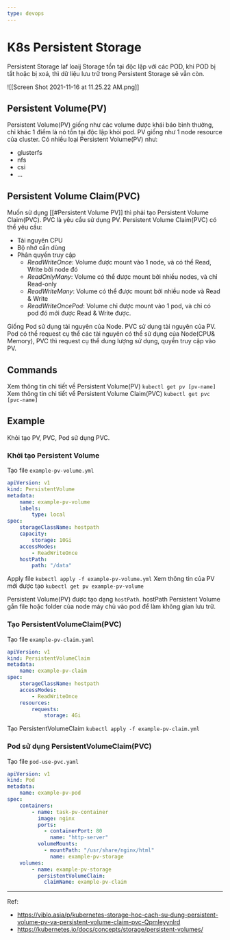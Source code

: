 ```yaml
---
type: devops
---
```

# K8s Persistent Storage

Persistent Storage laf loaij Storage tồn tại độc lập với các POD, khi POD bị tắt hoặc bị xoá, thì dữ liệu lưu trữ trong Persistent Storage sẽ vẫn còn.

![[Screen Shot 2021-11-16 at 11.25.22 AM.png]]

## Persistent Volume(PV)
Persistent Volume(PV) giống như các volume được khái báo bình thường, chỉ khác 1 điểm là nó tồn tại độc lập khỏi pod.  PV giống như 1 node resource của cluster.  Có nhiều loại Persistent Volume(PV) như:
- glusterfs
- nfs
- csi
- ...
## Persistent Volume Claim(PVC)
Muốn sử dụng [[#Persistent Volume PV]] thì phải tạo Persistent Volume Claim(PVC). PVC là yêu cầu sử dụng PV. 
Persistent Volume Claim(PVC) có thể yêu cầu: 
- Tài nguyên CPU
- Bộ nhớ cần dùng
- Phân quyền truy cập
	- *ReadWriteOnce*: Volume được mount vào 1 node, và có thể Read, Write bởi node đó
	- *ReadOnlyMany*: Volume có thể được mount bởi nhiều nodes, và chỉ Read-only
	- *ReadWriteMany*: Volume có thể được mount bởi nhiều node và Read & Write
	- *ReadWriteOncePod*: Volume chỉ được mount vào 1 pod, và chỉ có pod đó mới được Read & Write được.

Giống Pod sử dụng tài nguyên của Node. PVC sử dụng tài nguyên của PV. Pod có thể request cụ thể các tài nguyên có thể sử dụng của Node(CPU& Memory), PVC thì request cụ thể dung lượng sử dụng, quyền truy cập vào PV.
## Commands
Xem thông tin chi tiết về Persistent Volume(PV) 
`kubectl get pv [pv-name]`
Xem thông tin chi tiết về Persistent Volume Claim(PVC)
`kubectl get pvc [pvc-name]`

## Example
Khỏi tạo PV, PVC, Pod sử dụng PVC.

### Khởi tạo Persistent Volume
Tạo file `example-pv-volume.yml`
```yaml
apiVersion: v1
kind: PersistentVolume
metadata:
	name: example-pv-volume
	labels:
		type: local
spec:
	storageClassName: hostpath
	capacity:
		storage: 10Gi
	accessModes:
		- ReadWriteOnce
	hostPath:
		path: "/data"
```
Apply file 
`kubectl apply -f example-pv-volume.yml`
Xem thông tin của PV mới được tạo 
`kubectl get pv example-pv-volume`

Persistent Volume(PV) được tạo dạng `hostPath`. hostPath Persistent Volume gắn file hoặc folder của node máy chủ vào pod để làm không gian lưu trữ.

### Tạo PersistentVolumeClaim(PVC)
Tạo file `example-pv-claim.yaml`
```yaml
apiVersion: v1
kind: PersistentVolumeClaim
metadata:
	name: example-pv-claim
spec:
	storageClassName: hostpath
	accessModes:
		- ReadWriteOnce
	resources:
		requests:
			storage: 4Gi
```
Tạo PersistentVolumeClaim 
`kubectl apply -f example-pv-claim.yml`

### Pod sử dụng PersistentVolumeClaim(PVC)
Tạo file `pod-use-pvc.yaml`
```yaml
apiVersion: v1
kind: Pod
metadata:
	name: example-pv-pod
spec:
	containers:
		- name: task-pv-container
		  image: nginx
		  ports:
		  	- containerPort: 80
			  name: "http-server"
		  volumeMounts:
		  	- mountPath: "/usr/share/nginx/html"
			  name: example-pv-storage
	volumes:
		- name: example-pv-storage
		  persistentVolumeClaim:
		  	claimName: example-pv-claim
```

---
Ref:
- https://viblo.asia/p/kubernetes-storage-hoc-cach-su-dung-persistent-volume-pv-va-persistent-volume-claim-pvc-Qpmleyynlrd
- https://kubernetes.io/docs/concepts/storage/persistent-volumes/